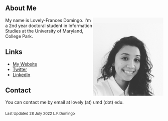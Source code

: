 ## About Me
<img src="https://raw.githubusercontent.com/tokenfactor/tokenfactor.github.io/master/docs/assets/img/IMG_1477.jpg" height="250" align="right">

My name is Lovely-Frances Domingo. I'm a 2nd year doctoral student in Information Studies at the University of Maryland, College Park.

## Links 
- <a href="https://www.lovelydomingo.com">My Website</a>
- <a href="https://www.twitter.com/lovelyfdomingo">Twitter</a>
- <a href="https://linkedin.com/in/lovelyd">LinkedIn</a>

## Contact
You can contact me by email at lovely (at) umd (dot) edu.

<sub>Last Updated 28 July 2022 L.F.Domingo</sub>


